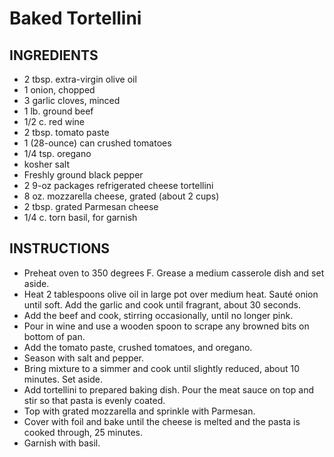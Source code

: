# Baked Tortellini

## INGREDIENTS

- 2 tbsp. extra-virgin olive oil
- 1 onion, chopped
- 3 garlic cloves, minced
- 1 lb. ground beef
- 1/2 c. red wine
- 2 tbsp. tomato paste
- 1 (28-ounce) can crushed tomatoes
- 1/4 tsp. oregano
- kosher salt
- Freshly ground black pepper
- 2 9-oz packages refrigerated cheese tortellini
- 8 oz. mozzarella cheese, grated (about 2 cups)
- 2 tbsp. grated Parmesan cheese
- 1/4 c. torn basil, for garnish

## INSTRUCTIONS

- Preheat oven to 350 degrees F. Grease a medium casserole dish and set aside.
- Heat 2 tablespoons olive oil in large pot over medium heat. Sauté onion until soft. Add the garlic and cook until fragrant, about 30 seconds.
- Add the beef and cook, stirring occasionally, until no longer pink.
- Pour in wine and use a wooden spoon to scrape any browned bits on bottom of pan.
- Add the tomato paste, crushed tomatoes, and oregano.
- Season with salt and pepper.
- Bring mixture to a simmer and cook until slightly reduced, about 10 minutes. Set aside.
- Add tortellini to prepared baking dish. Pour the meat sauce on top and stir so that pasta is evenly coated.
- Top with grated mozzarella and sprinkle with Parmesan.
- Cover with foil and bake until the cheese is melted and the pasta is cooked through, 25 minutes.
- Garnish with basil.
